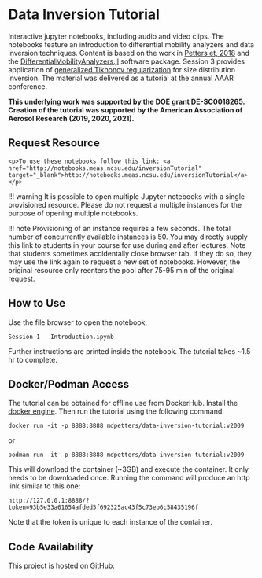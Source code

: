 # Data Inversion Tutorial

Interactive jupyter notebooks, including audio and video clips. The notebooks feature an introduction to differential mobility analyzers and data inversion techniques. Content is based on the work in [Petters et, 2018](https://www.tandfonline.com/doi/full/10.1080/02786826.2018.1530724) and the [DifferentialMobilityAnalyzers.jl](https://mdpetters.github.io/DifferentialMobilityAnalyzers.jl/stable/) software package. Session 3 provides application of [generalized Tikhonov regularization](https://en.wikipedia.org/wiki/Ridge_regression) for size distribution inversion. The material was delivered as a tutorial at the annual AAAR conference. 

**This underlying work was supported by the DOE grant DE-SC0018265. Creation of the tutorial was supported by the American Association of Aerosol Research (2019, 2020, 2021).**

## Request Resource

```@raw html 
<p>To use these notebooks follow this link: <a href="http://notebooks.meas.ncsu.edu/inversionTutorial" target="_blank">http://notebooks.meas.ncsu.edu/inversionTutorial</a></p> 
```

!!! warning
    It is possible to open multiple Jupyter notebooks with a single provisioned resource. Please do not request a multiple instances for the purpose of opening multiple notebooks.  


!!! note
    Provisioning of an instance requires a few seconds. The total number of concurrently available instances is 50. You may directly supply this link to students in your course for use during and after lectures. Note that students sometimes accidentally close browser tab. If they do so, they may use the link again to request a new set of notebooks. However, the original resource only reenters the pool after 75-95 min of the original request. 

## How to Use

Use the file browser to open the notebook:

```
Session 1 - Introduction.ipynb
```

Further instructions are printed inside the notebook. The tutorial takes ~1.5 hr to complete.

##  Docker/Podman Access

The tutorial can be obtained for offline use from DockerHub. Install the [docker engine](https://docs.docker.com/get-docker/). Then run the tutorial using the following command:

```
docker run -it -p 8888:8888 mdpetters/data-inversion-tutorial:v2009
```

or

```
podman run -it -p 8888:8888 mdpetters/data-inversion-tutorial:v2009
```

This will download the container (~3GB) and execute the container. It only needs to be downloaded once. Running the command will produce an http link similar to this one:

```
http://127.0.0.1:8888/?token=93b5e33a61654afded5f692325ac43f5c73eb6c58435196f
```

Note that the token is unique to each instance of the container. 

## Code Availability

This project is hosted on [GitHub](https://github.com/mdpetters/Data-Inversion-Tutorial). 
